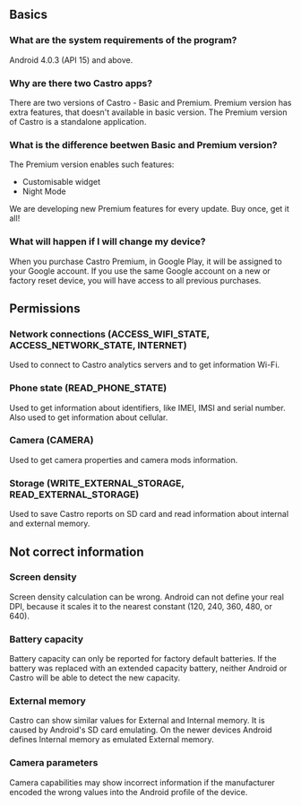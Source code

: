 ## Basics
### What are the system requirements of the program?
Android 4.0.3 (API 15) and above.

### Why are there two Castro apps?
There are two versions of Castro - Basic and Premium. Premium version has extra features, that doesn't available in basic version. The Premium version of Castro is a standalone application.

### What is the difference beetwen Basic and Premium version?
The Premium version enables such features:

* Customisable widget
* Night Mode

We are developing new Premium features for every update. Buy once, get it all!

### What will happen if I will change my device?
When you purchase Castro Premium, in Google Play, it will be assigned to your Google account. If you use the same Google account on a new or factory reset device, you will have access to all previous purchases.


## Permissions
### Network connections (ACCESS_WIFI_STATE, ACCESS_NETWORK_STATE, INTERNET)
Used to connect to Castro analytics servers and to get information Wi-Fi.

### Phone state (READ_PHONE_STATE)
Used to get information about identifiers, like IMEI, IMSI and serial number. Also used to get information about cellular.

### Camera (CAMERA)
Used to get camera properties and camera mods information.

### Storage (WRITE_EXTERNAL_STORAGE, READ_EXTERNAL_STORAGE)
Used to save Castro reports on SD card and read information about internal and external memory.


## Not correct information
### Screen density
Screen density calculation can be wrong. Android can not define your real DPI, because it scales it to the nearest constant (120, 240, 360, 480, or 640).

### Battery capacity
Battery capacity can only be reported for factory default batteries. If the battery was replaced with an extended capacity battery, neither Android or Castro will be able to detect the new capacity.

### External memory
Castro can show similar values for External and Internal memory. It is caused by Android's SD card emulating. On the newer devices Android defines Internal memory as emulated External memory.

### Camera parameters
Camera capabilities may show incorrect information if the manufacturer encoded the wrong values into the Android profile of the device.